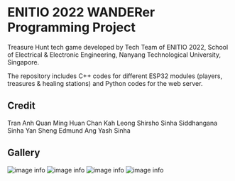 # ENITIO 2022 WANDERer Programming Project

Treasure Hunt tech game developed by Tech Team of ENITIO 2022, School of Electrical & Electronic Engineering, Nanyang Technological University, Singapore.

The repository includes C++ codes for different ESP32 modules (players, treasures & healing stations) and Python codes for the web server.

## Credit
Tran Anh Quan
Ming Huan
Chan Kah Leong
Shirsho Sinha
Siddhangana Sinha
Yan Sheng
Edmund Ang
Yash Sinha

## Gallery
![image info](./IMG20220731114022.jpg)
![image info](./IMG20220731114707.jpg)
![image info](./IMG20220731114904.jpg)
![image info](./IMG20220731115857.jpg)

